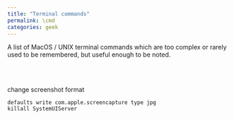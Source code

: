 ```yaml
---
title: "Terminal commands"
permalink: \cmd
categories: geek
---
```

A list of MacOS / UNIX terminal commands which are too complex or rarely used to be remembered, but useful enough to be noted.

<br />
<br />

change screenshot format

```
defaults write com.apple.screencapture type jpg
killall SystemUIServer
```
